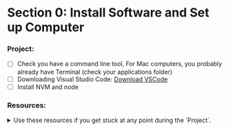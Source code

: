 # Section 0: Install Software and Set up Computer

### Project: 
- [ ] Check you have a command line tool, For Mac computers, you probably already have Terminal (check your applications folder)
- [ ] Downloading Visual Studio Code: [Download VSCode](https://code.visualstudio.com/download)
- [ ] Install NVM and node

### Resources:
<details><summary>Use these resources if you get stuck at any point during the `Project`.</summary>  
- [Step-By-Step Computer Setup](https://github.com/daphne-simons/phase-1/blob/main/phase-1/guides/computer-setup.md)
 </details>